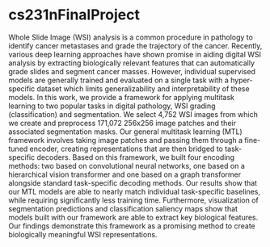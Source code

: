 # cs231nFinalProject

Whole Slide Image (WSI) analysis is a common procedure in pathology to identify cancer metastases and grade the trajectory of the cancer. Recently, various deep learning approaches have shown promise in aiding digital WSI analysis by extracting biologically relevant features that can automatically grade slides and segment cancer masses. However, individual supervised models are generally trained and evaluated on a single task with a hyper-specific dataset which limits generalizability and interpretability of these models. In this work, we provide a framework for applying multitask learning to two popular tasks in digital pathology, WSI grading (classification) and segmentation. We select 4,752 WSI images from which we create and preprocess 171,072 256x256 image patches and their associated segmentation masks. Our general multitask learning (MTL) framework involves taking image patches and passing them through a fine-tuned encoder, creating representations that are then bridged to task-specific decoders. Based on this framework, we built four encoding methods: two based on convolutional neural networks, one based on a hierarchical vision transformer and one based on a graph transformer alongside standard task-specific decoding methods. Our results show that our MTL models are able to nearly match individual task-specific baselines, while requiring significantly less training time. Furthermore, visualization of segmentation predictions and classification saliency maps show that models built with our framework are able to extract key biological features. Our findings demonstrate this framework as a promising method to create biologically meaningful WSI representations. 
